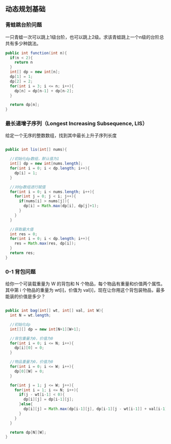 ## 动态规划基础

### 青蛙跳台阶问题

一只青蛙一次可以跳上1级台阶，也可以跳上2级。求该青蛙跳上一个n级的台阶总共有多少种跳法。

```java
public int function(int n){
  if(n < 2){
    return n
  }
  int[] dp = new int[n];
  dp[1] = 1;
  dp[2] = 2;
  for(int i = 3; i <= n; i++){
    dp[n] = dp[n-1] + dp[n-2];
  }

  return dp[n];
}
```

### 最长递增子序列（Longest Increasing Subsequence, LIS）

给定一个无序的整数数组，找到其中最长上升子序列长度


```java

public int lis(int[] nums){

  //初始化dp数组，默认值为1
  int[] dp = new int[nums.length];
  for(int i = 0; i < dp.length; i++){
    dp[i] = 1;
  }

  //对dp数组进行赋值
  for(int i = 0; i < nums.length; i++){
    for(int j = 0; j < i; j++){
      if(nums[i] > nums[j]){
        dp[i] = Math.max(dp[i], dp[j]+1);
      }
    }
  }

  //获取最大值
  int res = 0;
  for(int i = 0; i < dp.length; i++){
    res = Math.max(res, dp[i]);
  }
  return res;
}

```


### 0-1 背包问题

给你一个可装载重量为 W 的背包和 N 个物品，每个物品有重量和价值两个属性。其中第 i 个物品的重量为 wt[i]，价值为 val[i]，现在让你用这个背包装物品，最多能装的价值是多少？

```java

public int bag(int[] wt, int[] val, int W){
  int N = wt.length;

  //初始化dp
  int[][] dp = new int[N+1][W+1];

  //背包重量为0，价值为0
  for(int i = 0; i <= N; i++){
    dp[i][0] = 0;
  }

  //物品重量为0，价值为0
  for(int i = 0; i <= W; i++){
    dp[0][W] = 0;
  }

  for(int j = 1; j <= W; j++){
    for(int i = 1; i <= N; i++){
      if(j - wt[i-1] < 0){
        dp[i][j] = dp[i-1][j];
      }else{
        dp[i][j] = Math.max(dp[i-1][j], dp[i-1][j - wt[i-1]] + val[i-1]);
      }
    }
  }

  return dp[N][W];
}

```
